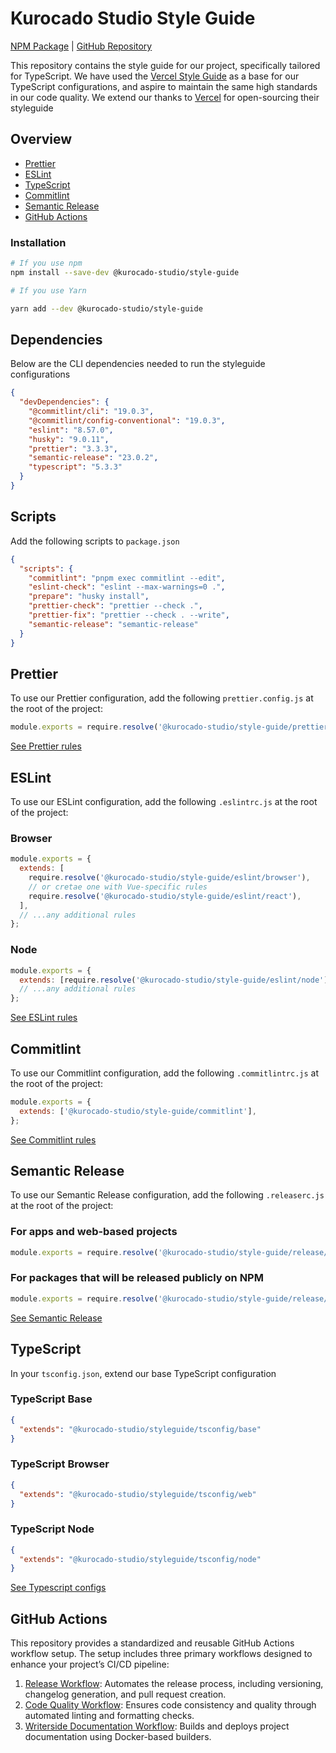 # Kurocado Studio Style Guide

[NPM Package](https://www.npmjs.com/package/@kurocado-studio/style-guide) |
[GitHub Repository](https://github.com/Kurocado-Studio/styleguide)

This repository contains the style guide for our project, specifically tailored for TypeScript. We
have used the [Vercel Style Guide](https://github.com/vercel/style-guide) as a base for our
TypeScript configurations, and aspire to maintain the same high standards in our code quality. We
extend our thanks to [Vercel](https://github.com/vercel/style-guide) for open-sourcing their
styleguide

## Overview

- [Prettier](#prettier)
- [ESLint](#eslint)
- [TypeScript](#typescript)
- [Commitlint](#commitlint)
- [Semantic Release](#semantic-release)
- [GitHub Actions](#github-actions)

### Installation

```bash
# If you use npm
npm install --save-dev @kurocado-studio/style-guide

# If you use Yarn

yarn add --dev @kurocado-studio/style-guide
```

## Dependencies

Below are the CLI dependencies needed to run the styleguide configurations

```json
{
  "devDependencies": {
    "@commitlint/cli": "19.0.3",
    "@commitlint/config-conventional": "19.0.3",
    "eslint": "8.57.0",
    "husky": "9.0.11",
    "prettier": "3.3.3",
    "semantic-release": "23.0.2",
    "typescript": "5.3.3"
  }
}
```

## Scripts

Add the following scripts to `package.json`

```json
{
  "scripts": {
    "commitlint": "pnpm exec commitlint --edit",
    "eslint-check": "eslint --max-warnings=0 .",
    "prepare": "husky install",
    "prettier-check": "prettier --check .",
    "prettier-fix": "prettier --check . --write",
    "semantic-release": "semantic-release"
  }
}
```

## Prettier

To use our Prettier configuration, add the following `prettier.config.js` at the root of the
project:

```javascript
module.exports = require.resolve('@kurocado-studio/style-guide/prettier');
```

[See Prettier rules](https://github.com/Kurocado-Studio/styleguide/blob/main/src/prettier/)

## ESLint

To use our ESLint configuration, add the following `.eslintrc.js` at the root of the project:

### Browser

```javascript
module.exports = {
  extends: [
    require.resolve('@kurocado-studio/style-guide/eslint/browser'),
    // or cretae one with Vue-specific rules
    require.resolve('@kurocado-studio/style-guide/eslint/react'),
  ],
  // ...any additional rules
};
```

### Node

```javascript
module.exports = {
  extends: [require.resolve('@kurocado-studio/style-guide/eslint/node')],
  // ...any additional rules
};
```

[See ESLint rules](https://github.com/Kurocado-Studio/styleguide/tree/main/src/eslint)

## Commitlint

To use our Commitlint configuration, add the following `.commitlintrc.js` at the root of the
project:

```javascript
module.exports = {
  extends: ['@kurocado-studio/style-guide/commitlint'],
};
```

[See Commitlint rules](https://github.com/Kurocado-Studio/styleguide/tree/main/src/commitlint)

## Semantic Release

To use our Semantic Release configuration, add the following `.releaserc.js` at the root of the
project:

### For apps and web-based projects

```javascript
module.exports = require.resolve('@kurocado-studio/style-guide/release/app');
```

### For packages that will be released publicly on NPM

```javascript
module.exports = require.resolve('@kurocado-studio/style-guide/release/npm');
```

[See Semantic Release](https://github.com/Kurocado-Studio/styleguide/tree/main/src/semantic-release)

## TypeScript

In your `tsconfig.json`, extend our base TypeScript configuration

### TypeScript Base

```json
{
  "extends": "@kurocado-studio/styleguide/tsconfig/base"
}
```

### TypeScript Browser

```json
{
  "extends": "@kurocado-studio/styleguide/tsconfig/web"
}
```

### TypeScript Node

```json
{
  "extends": "@kurocado-studio/styleguide/tsconfig/node"
}
```

[See Typescript configs](https://github.com/Kurocado-Studio/styleguide/tree/main/src/tsconfig)

## GitHub Actions

This repository provides a standardized and reusable GitHub Actions workflow setup. The setup
includes three primary workflows designed to enhance your project’s CI/CD pipeline:

1. [Release Workflow](Release.md): Automates the release process, including versioning, changelog
   generation, and pull request creation.
2. [Code Quality Workflow](Code-Quality.md): Ensures code consistency and quality through automated
   linting and formatting checks.
3. [Writerside Documentation Workflow](Writerside.md): Builds and deploys project documentation
   using Docker-based builders.

